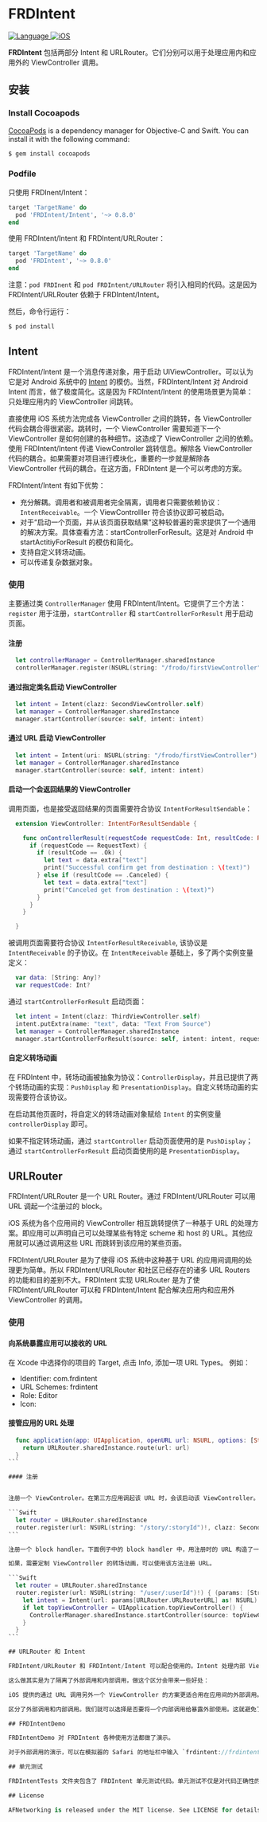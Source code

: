 # FRDIntent

[![Language](https://img.shields.io/badge/language-Swift%202-orange.svg)
](https://developer.apple.com/swift/)
[![iOS](https://img.shields.io/badge/iOS-8.0-green.svg)]()

**FRDIntent** 包括两部分 Intent 和 URLRouter。它们分别可以用于处理应用内和应用外的 ViewController 调用。

## 安装

### Install Cocoapods

[CocoaPods](http://cocoapods.org) is a dependency manager for Objective-C and Swift. You can install it with the following command:

```bash
$ gem install cocoapods
```

### Podfile

只使用 FRDInent/Intent：

```ruby
target 'TargetName' do
  pod 'FRDIntent/Intent', '~> 0.8.0'
end
```

使用 FRDIntent/Intent 和 FRDIntent/URLRouter：

```ruby
target 'TargetName' do
  pod 'FRDIntent', '~> 0.8.0'
end
```

注意：`pod FRDInent` 和 `pod FRDIntent/URLRouter` 将引入相同的代码。这是因为 FRDIntent/URLRouter 依赖于 FRDIntent/Intent。

然后，命令行运行：

```bash
$ pod install
```

## Intent

FRDIntent/Intent 是一个消息传递对象，用于启动 UIViewController。可以认为它是对 Android 系统中的 [Intent](https://developer.android.com/guide/components/intents-filters.html) 的模仿。当然，FRDIntent/Intent 对 Android Intent 而言，做了极度简化。这是因为 FRDIntent/Intent 的使用场景更为简单：只处理应用内的  ViewController 间跳转。

直接使用 iOS 系统方法完成各 ViewController 之间的跳转，各 ViewController 代码会耦合得很紧密。跳转时，一个 ViewController 需要知道下一个 ViewController 是如何创建的各种细节。这造成了 ViewController 之间的依赖。使用 FRDIntent/Intent 传递 ViewController 跳转信息。解除各 ViewController 代码的耦合。如果需要对项目进行模块化，重要的一步就是解除各 ViewController 代码的耦合。在这方面，FRDIntent 是一个可以考虑的方案。

FRDIntent/Intent 有如下优势：

- 充分解耦。调用者和被调用者完全隔离，调用者只需要依赖协议：`IntentReceivable`。一个 ViewControlller 符合该协议即可被启动。
- 对于“启动一个页面，并从该页面获取结果”这种较普遍的需求提供了一个通用的解决方案。具体查看方法：startControllerForResult。这是对 Android 中 startActitiyForResult 的模仿和简化。
- 支持自定义转场动画。
- 可以传递复杂数据对象。

### 使用

主要通过类 `ControllerManager` 使用 FRDIntent/Intent。它提供了三个方法：`register` 用于注册，`startController` 和 `startControllerForResult` 用于启动页面。

#### 注册

```Swift
  let controllerManager = ControllerManager.sharedInstance
  controllerManager.register(NSURL(string: "/frodo/firstViewController")!, clazz: FirstViewController.self)
```

#### 通过指定类名启动 ViewController

```Swift
  let intent = Intent(clazz: SecondViewController.self)
  let manager = ControllerManager.sharedInstance
  manager.startController(source: self, intent: intent)
```

#### 通过 URL 启动 ViewController

```Swift
  let intent = Intent(uri: NSURL(string: "/frodo/firstViewController")!)
  let manager = ControllerManager.sharedInstance
  manager.startController(source: self, intent: intent)
```

#### 启动一个会返回结果的 ViewController

调用页面，也是接受返回结果的页面需要符合协议 `IntentForResultSendable`：

```Swift
  extension ViewController: IntentForResultSendable {

    func onControllerResult(requestCode requestCode: Int, resultCode: ResultCode, data: Intent) {
      if (requestCode == RequestText) {
        if (resultCode == .Ok) {
          let text = data.extra["text"]
          print("Successful confirm get from destination : \(text)")
        } else if (resultCode == .Canceled) {
          let text = data.extra["text"]
          print("Canceled get from destination : \(text)")
        }
      }
    }

  }
```

被调用页面需要符合协议 `IntentForResultReceivable`, 该协议是 `IntentReceivable` 的子协议。在 `IntentReceivable` 基础上，多了两个实例变量定义：

```Swift
  var data: [String: Any]?
  var requestCode: Int?
```

通过 `startControllerForResult` 启动页面：

```Swift
  let intent = Intent(clazz: ThirdViewController.self)
  intent.putExtra(name: "text", data: "Text From Source")
  let manager = ControllerManager.sharedInstance
  manager.startControllerForResult(source: self, intent: intent, requestCode: RequestText)
```

#### 自定义转场动画

在 FRDIntent 中，转场动画被抽象为协议：`ControllerDisplay`，并且已提供了两个转场动画的实现：`PushDisplay` 和 `PresentationDisplay`。自定义转场动画的实现需要符合该协议。

在启动其他页面时，将自定义的转场动画对象赋给 `Intent` 的实例变量 `controllerDisplay` 即可。

如果不指定转场动画，通过 `startController` 启动页面使用的是 `PushDisplay`；通过 `startControllerForResult` 启动页面使用的是 `PresentationDisplay`。


## URLRouter

FRDIntent/URLRouter 是一个 URL Router。通过 FRDIntent/URLRouter 可以用 URL 调起一个注册过的 block。

iOS 系统为各个应用间的 ViewController 相互跳转提供了一种基于 URL 的处理方案。即应用可以声明自己可以处理某些有特定 scheme 和 host 的 URL。其他应用就可以通过调用这些 URL 而跳转到该应用的某些页面。

FRDIntent/URLRouter 是为了使得 iOS 系统中这种基于 URL 的应用间调用的处理更为简单。所以 FRDIntent/URLRouter 和社区已经存在的诸多 URL Routers 的功能和目的差别不大。FRDIntent 实现 URLRouter 是为了使 FRDIntent/URLRouter 可以和 FRDIntent/Intent 配合解决应用内和应用外 ViewController 的调用。

### 使用

#### 向系统暴露应用可以接收的 URL

在 Xcode 中选择你的项目的 Target, 点击 Info, 添加一项 URL Types。
例如：

- Identifier: com.frdintent
- URL Schemes: frdintent
- Role: Editor
- Icon:

#### 接管应用的 URL 处理

````Swift
  func application(app: UIApplication, openURL url: NSURL, options: [String : AnyObject]) -> Bool {
    return URLRouter.sharedInstance.route(url: url)
  }
```

#### 注册


注册一个 ViewControler。在第三方应用调起该 URL 时，会该启动该 ViewController。该 ViewController 的进入动画为 Push 横滑进入方式。

```Swift
  let router = URLRouter.sharedInstance
  router.register(url: NSURL(string: "/story/:storyId")!, clazz: SecondViewController.self)
```

注册一个 block handler。下面例子中的 block handler 中，用注册时的 URL 构造了一个 Intent，并将该 Intent 送出。ControllerManager 会处理这个 Intent。看是否有合适的 ViewController 可以被启动。

如果，需要定制 ViewController 的转场动画，可以使用该方法注册 URL。

```Swift
  let router = URLRouter.sharedInstance
  router.register(url: NSURL(string: "/user/:userId")!) { (params: [String: Any]) in
    let intent = Intent(url: params[URLRouter.URLRouterURL] as! NSURL)
    if let topViewController = UIApplication.topViewController() {
      ControllerManager.sharedInstance.startController(source: topViewController, intent: intent)
    }
  }
```

## URLRouter 和 Intent

FRDIntent/URLRouter 和 FRDIntent/Intent 可以配合使用的。Intent 处理内部 ViewController 跳转；URLRouter 负责外部调用。在 FRDIntent/URLRouter 的实现中，FRDIntent/URLRouter 只是起了暴露外部调用入口，接收外部调用的作用。在应用内，仍然是通过 FRDIntent/Intent 启动 ViewController。

这么做其实是为了隔离了外部调用和内部调用，做这个区分会带来一些好处：

iOS 提供的通过 URL 调用另外一个 ViewController 的方案更适合用在应用间的外部调用。iOS 系统中应用之间的隔离是清晰而明确的，通过 URL 传递信息是合适的。但如果内部调用也使用 URL 传递信息，就会会带来诸多限制。Intent 更适合内部调用的场景。通过 Intent，可以传递复杂数据对象，可以较容易地定义转场动画。

区分了外部调用和内部调用。我们就可以选择是否要将一个内部调用给暴露外部使用。这就避免了使用 URL 的方案中，本质上是内部额调用也暴露给应用外部了。

## FRDIntentDemo

FRDIntentDemo 对 FRDIntent 各种使用方法都做了演示。

对于外部调用的演示，可以在模拟器的 Safari 的地址栏中输入 `frdintent://frdintent.com/user/123`。正常情况下，访问该 URL 将会启动 FRDIntentDemo，并进入 FirstViewController。

## 单元测试

FRDIntentTests 文件夹包含了 FRDIntent 单元测试代码。单元测试不仅是对代码正确性的验证，也是查看如何使用 FRDIntent 的良好示例。

## License

AFNetworking is released under the MIT license. See LICENSE for details.
